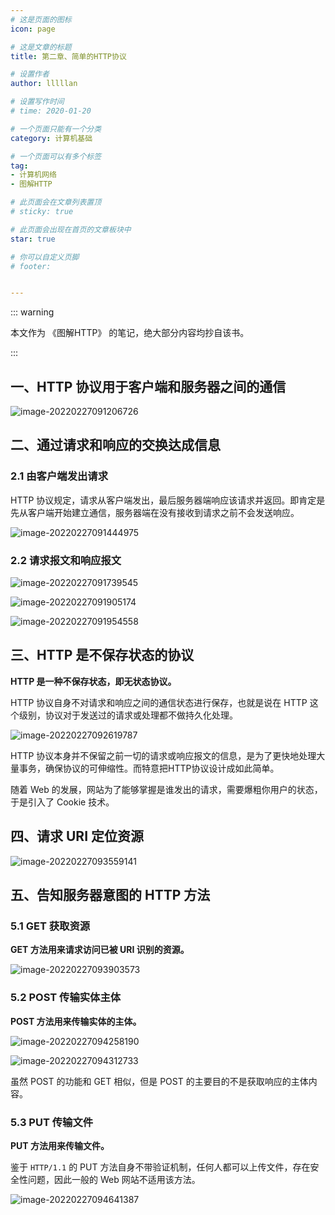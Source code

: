 ```yaml
---
# 这是页面的图标
icon: page

# 这是文章的标题
title: 第二章、简单的HTTP协议

# 设置作者
author: lllllan

# 设置写作时间
# time: 2020-01-20

# 一个页面只能有一个分类
category: 计算机基础

# 一个页面可以有多个标签
tag:
- 计算机网络
- 图解HTTP

# 此页面会在文章列表置顶
# sticky: true

# 此页面会出现在首页的文章板块中
star: true

# 你可以自定义页脚
# footer: 


---
```




::: warning

本文作为 《图解HTTP》 的笔记，绝大部分内容均抄自该书。

:::



## 一、HTTP 协议用于客户端和服务器之间的通信



![image-20220227091206726](README.assets/image-20220227091206726.png)



## 二、通过请求和响应的交换达成信息



### 2.1 由客户端发出请求

HTTP 协议规定，请求从客户端发出，最后服务器端响应该请求并返回。即肯定是先从客户端开始建立通信，服务器端在没有接收到请求之前不会发送响应。

![image-20220227091444975](README.assets/image-20220227091444975.png)



### 2.2 请求报文和响应报文

![image-20220227091739545](README.assets/image-20220227091739545.png)

![image-20220227091905174](README.assets/image-20220227091905174.png)

![image-20220227091954558](README.assets/image-20220227091954558.png)



## 三、HTTP 是不保存状态的协议

**HTTP 是一种不保存状态，即无状态协议。**

HTTP 协议自身不对请求和响应之间的通信状态进行保存，也就是说在 HTTP 这个级别，协议对于发送过的请求或处理都不做持久化处理。

![image-20220227092619787](README.assets/image-20220227092619787.png)

HTTP 协议本身并不保留之前一切的请求或响应报文的信息，是为了更快地处理大量事务，确保协议的可伸缩性。而特意把HTTP协议设计成如此简单。

随着 Web 的发展，网站为了能够掌握是谁发出的请求，需要爆粗你用户的状态，于是引入了 Cookie  技术。



## 四、请求 URI 定位资源

![image-20220227093559141](README.assets/image-20220227093559141.png)



## 五、告知服务器意图的 HTTP 方法



### 5.1 GET 获取资源

**GET 方法用来请求访问已被 URI 识别的资源。**

![image-20220227093903573](README.assets/image-20220227093903573.png)



### 5.2 POST 传输实体主体

**POST 方法用来传输实体的主体。**

![image-20220227094258190](README.assets/image-20220227094258190.png)

![image-20220227094312733](README.assets/image-20220227094312733.png)

虽然 POST 的功能和 GET 相似，但是 POST 的主要目的不是获取响应的主体内容。



### 5.3 PUT 传输文件

**PUT 方法用来传输文件。**

鉴于 `HTTP/1.1` 的 PUT 方法自身不带验证机制，任何人都可以上传文件，存在安全性问题，因此一般的 Web 网站不适用该方法。

![image-20220227094641387](README.assets/image-20220227094641387.png)

